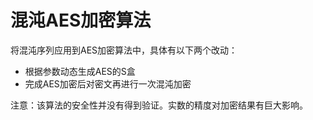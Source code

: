 混沌AES加密算法
==============

将混沌序列应用到AES加密算法中，具体有以下两个改动：
* 根据参数动态生成AES的S盒
* 完成AES加密后对密文再进行一次混沌加密

注意：该算法的安全性并没有得到验证。实数的精度对加密结果有巨大影响。
